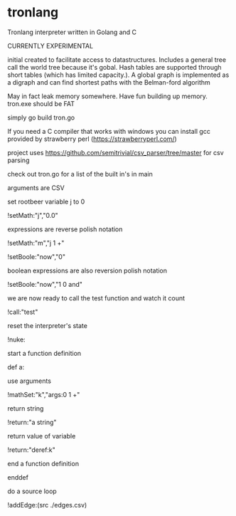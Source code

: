 # tronlang
Tronlang interpreter written in Golang and C

CURRENTLY EXPERIMENTAL

initial created to facilitate access to datastructures. Includes a general tree call the world tree because it's gobal. Hash tables are supported through short tables (which has limited capacity.). A global graph is implemented as a digraph and can find shortest paths with the Belman-ford algorithm

May in fact leak memory somewhere. Have fun building up memory. tron.exe should be FAT

simply go build tron.go

If you need a C compiler that works with windows you can install gcc provided by strawberry perl (https://strawberryperl.com/)

project uses https://github.com/semitrivial/csv_parser/tree/master for csv parsing

check out tron.go for a list of the built in's in main

arguments are CSV

set rootbeer variable j to 0

!setMath:"j","0.0"


expressions are reverse polish notation

!setMath:"m","j 1 +"


!setBoole:"now","0"

boolean expressions are also reversion polish notation

!setBoole:"now","1 0 and"




we are now ready to call the test function and watch it count

!call:"test"

reset the interpreter's state

!nuke:

start a function definition

def a:

use arguments

!mathSet:"k","args:0 1 +"

return string

!return:"a string"

return value of variable

!return:"deref:k"

end a function definition

enddef

do a source loop

!addEdge:(src ./edges.csv)
